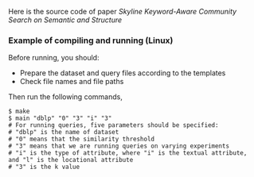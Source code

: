 Here is the source code of paper *Skyline Keyword-Aware Community Search on Semantic and Structure*

### Example of compiling and running (Linux)

Before running, you should:
+ Prepare the dataset and query files according to the templates
+ Check file names and file paths

Then run the following commands,

```shell
$ make
$ main "dblp" "0" "3" "i" "3"
# For running queries, five parameters should be specified:
# "dblp" is the name of dataset
# "0" means that the similarity threshold
# "3" means that we are running queries on varying experiments
# "i" is the type of attribute, where "i" is the textual attribute, and "l" is the locational attribute 
# "3" is the k value
```



